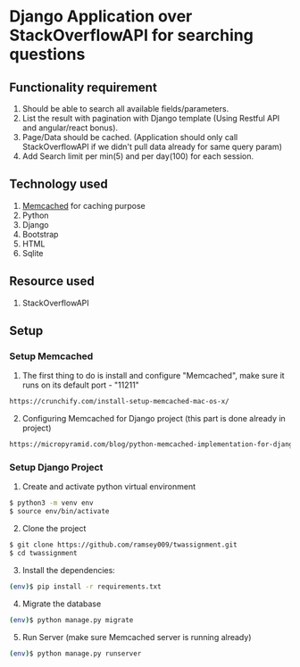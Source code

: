# Django Application over StackOverflowAPI for searching questions

## Functionality requirement
1) Should be able to search all available fields/parameters. 
2) List the result with pagination with Django template (Using Restful API and angular/react bonus).
3) Page/Data should be cached. (Application should only call StackOverflowAPI if we didn't pull data already for same query param)
4) Add Search limit per min(5) and per day(100) for each session.

## Technology used
1) [Memcached](https://memcached.org/) for caching purpose
2) Python
3) Django
3) Bootstrap
4) HTML
5) Sqlite

## Resource used
1) StackOverflowAPI


## Setup
### Setup Memcached
1) The first thing to do is install and configure "Memcached", make sure it runs on its default port - "11211"

```sh
https://crunchify.com/install-setup-memcached-mac-os-x/
```

2) Configuring Memcached for Django project (this part is done already in project)

```sh
https://micropyramid.com/blog/python-memcached-implementation-for-django-project/
```

### Setup Django Project
1) Create and activate python virtual environment
```sh
$ python3 -m venv env
$ source env/bin/activate
```
2) Clone the project
```sh
$ git clone https://github.com/ramsey009/twassignment.git
$ cd twassignment
```

3) Install the dependencies:

```sh
(env)$ pip install -r requirements.txt
```
4) Migrate the database
```sh
(env)$ python manage.py migrate
```
5) Run Server (make sure Memcached server is running already)
```sh
(env)$ python manage.py runserver
```